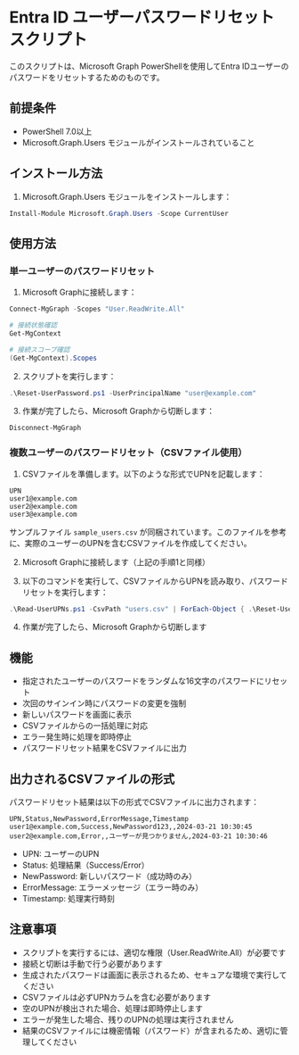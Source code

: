 # Entra ID ユーザーパスワードリセットスクリプト

このスクリプトは、Microsoft Graph PowerShellを使用してEntra IDユーザーのパスワードをリセットするためのものです。

## 前提条件

- PowerShell 7.0以上
- Microsoft.Graph.Users モジュールがインストールされていること

## インストール方法

1. Microsoft.Graph.Users モジュールをインストールします：

```powershell
Install-Module Microsoft.Graph.Users -Scope CurrentUser
```

## 使用方法

### 単一ユーザーのパスワードリセット

1. Microsoft Graphに接続します：

```powershell
Connect-MgGraph -Scopes "User.ReadWrite.All"
```

```powershell
# 接続状態確認
Get-MgContext

# 接続スコープ確認
(Get-MgContext).Scopes
```

2. スクリプトを実行します：

```powershell
.\Reset-UserPassword.ps1 -UserPrincipalName "user@example.com"
```

3. 作業が完了したら、Microsoft Graphから切断します：

```powershell
Disconnect-MgGraph
```

### 複数ユーザーのパスワードリセット（CSVファイル使用）

1. CSVファイルを準備します。以下のような形式でUPNを記載します：

```csv
UPN
user1@example.com
user2@example.com
user3@example.com
```

サンプルファイル `sample_users.csv` が同梱されています。このファイルを参考に、実際のユーザーのUPNを含むCSVファイルを作成してください。

2. Microsoft Graphに接続します（上記の手順1と同様）

3. 以下のコマンドを実行して、CSVファイルからUPNを読み取り、パスワードリセットを実行します：

```powershell
.\Read-UserUPNs.ps1 -CsvPath "users.csv" | ForEach-Object { .\Reset-UserPassword.ps1 -UserPrincipalName $_ } | Export-Csv -Path "password_reset_results.csv" -NoTypeInformation -Encoding UTF8
```

4. 作業が完了したら、Microsoft Graphから切断します

## 機能

- 指定されたユーザーのパスワードをランダムな16文字のパスワードにリセット
- 次回のサインイン時にパスワードの変更を強制
- 新しいパスワードを画面に表示
- CSVファイルからの一括処理に対応
- エラー発生時に処理を即時停止
- パスワードリセット結果をCSVファイルに出力

## 出力されるCSVファイルの形式

パスワードリセット結果は以下の形式でCSVファイルに出力されます：

```csv
UPN,Status,NewPassword,ErrorMessage,Timestamp
user1@example.com,Success,NewPassword123,,2024-03-21 10:30:45
user2@example.com,Error,,ユーザーが見つかりません,2024-03-21 10:30:46
```

- UPN: ユーザーのUPN
- Status: 処理結果（Success/Error）
- NewPassword: 新しいパスワード（成功時のみ）
- ErrorMessage: エラーメッセージ（エラー時のみ）
- Timestamp: 処理実行時刻

## 注意事項

- スクリプトを実行するには、適切な権限（User.ReadWrite.All）が必要です
- 接続と切断は手動で行う必要があります
- 生成されたパスワードは画面に表示されるため、セキュアな環境で実行してください
- CSVファイルは必ずUPNカラムを含む必要があります
- 空のUPNが検出された場合、処理は即時停止します
- エラーが発生した場合、残りのUPNの処理は実行されません
- 結果のCSVファイルには機密情報（パスワード）が含まれるため、適切に管理してください 